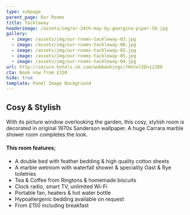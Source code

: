 ```yaml
---
type: subpage
parent_page: Our Rooms
title: Tackleway
headerimage: /assets/img/or-24th-may-by-georgina-piper-58.jpg
gallery:
  - image: /assets/img/our-rooms-tackleway-03.jpg
  - image: /assets/img/our-rooms-tackleway-06.jpg
  - image: /assets/img/our-rooms-tackleway-02.jpg
  - image: /assets/img/our-rooms-tackleway-05.jpg
  - image: /assets/img/our-rooms-tackleway-04.jpg
url: http://secure.hotels.uk.com/webbookings/?HotelID=12288
cta: Book now from £150
hide: true
template: Panel Image Background
---
```

## Cosy & Stylish
With its picture window overlooking the garden, this cosy, stylish room is decorated in original 1970s Sanderson wallpaper. A huge Carrara marble shower room completes the look.

#### This room features; 

* A double bed with feather bedding & high quality cotton sheets
* A marble wetroom with waterfall shower & speciality Oast & Rye toiletries 
* Tea & Coffee from Ringtons & homemade biscuits 
* Clock radio, smart TV, unlimited Wi-Fi
* Portable fan, heaters & hot water bottle
* Hypoallergenic bedding available on request
* From £150 including breakfast
